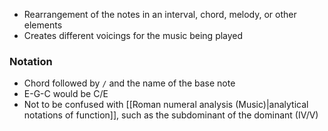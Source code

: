- Rearrangement of the notes in an interval, chord, melody, or other elements
- Creates different voicings for the music being played

### Notation
- Chord followed by `/` and the name of the base note
- E-G-C would be C/E
- Not to be confused with [[Roman numeral analysis (Music)|analytical notations of function]], such as the subdominant of the dominant (IV/V)